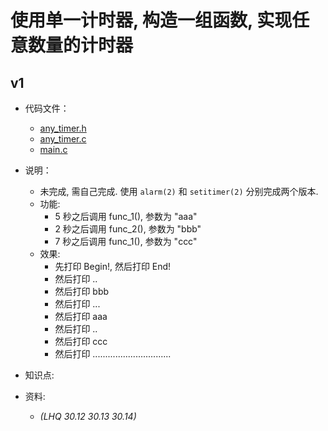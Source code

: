 # 使用单一计时器, 构造一组函数, 实现任意数量的计时器

## v1

- 代码文件：
  - [any_timer.h](./v1/any_timer.h)
  - [any_timer.c](./v1/any_timer.c)
  - [main.c](./v1/main.c)

- 说明：
  - 未完成, 需自己完成. 使用 `alarm(2)` 和 `setitimer(2)` 分别完成两个版本.
  - 功能:
    - 5 秒之后调用 func_1(), 参数为 "aaa"
    - 2 秒之后调用 func_2(), 参数为 "bbb"
    - 7 秒之后调用 func_1(), 参数为 "ccc"
  - 效果:
    - 先打印 Begin!, 然后打印 End!
    - 然后打印 ..
    - 然后打印 bbb
    - 然后打印 ...
    - 然后打印 aaa
    - 然后打印 ..
    - 然后打印 ccc
    - 然后打印 ...............................

- 知识点:

- 资料:
  - _(LHQ 30.12 30.13 30.14)_

